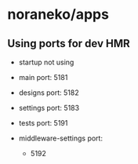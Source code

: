 # noraneko/apps

## Using ports for dev HMR

- startup
  not using

- main
  port: 5181

- designs
  port: 5182

- settings
  port: 5183

- tests
  port: 5191

- middleware-settings
  port:
  - 5192

